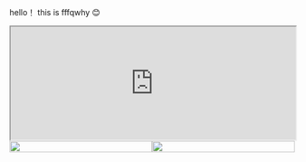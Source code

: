 hello！
this is fffqwhy 😊
<iframe src="http://182.92.118.41/" width="100%" height="200"></iframe>
<div style="display:grid;grid-template-columns:1fr 1fr;">
<div><img src="https://github-readme-stats.vercel.app/api?username=fffqwhy&show=reviews&theme=merko" style="width:100%"/></div>
<div><img src="https://github-readme-stats.vercel.app/api/pin/?username=fffqwhy&repo=mini-react" style="width:100%"/></div>
</div>
